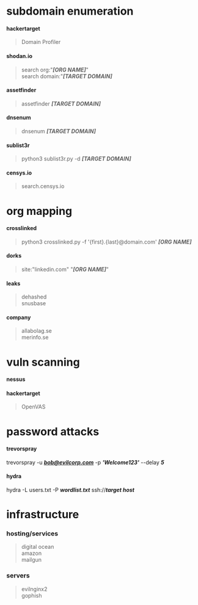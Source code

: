 # subdomain enumeration
#### hackertarget
> Domain Profiler
#### shodan.io
> search org:"***[ORG NAME]***"  
> search domain:"***[TARGET DOMAIN]***
#### assetfinder
> assetfinder ***[TARGET DOMAIN]***  
#### dnsenum
> dnsenum ***[TARGET DOMAIN]***  
#### sublist3r
> python3 sublist3r.py -d ***[TARGET DOMAIN]***
#### censys.io
> search.censys.io
# org mapping
#### crosslinked
> python3 crosslinked.py -f '{first}.{last}@domain.com' ***[ORG NAME]***
#### dorks
> site:"linkedin.com" "***[ORG NAME]***"  
#### leaks
> dehashed  
> snusbase  
#### company
> allabolag.se  
> merinfo.se
# vuln scanning
#### nessus
#### hackertarget
> OpenVAS
# password attacks
#### trevorspray
trevorspray -u ***bob@evilcorp.com*** -p ***'Welcome123'*** --delay ***5***
#### hydra
hydra -L users.txt -P ***wordlist.txt*** ssh://***target host***
# infrastructure
### hosting/services
> digital ocean  
> amazon  
> mailgun  
### servers
> evilnginx2  
> gophish  
